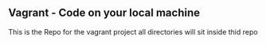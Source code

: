## Vagrant - Code on your local machine

This is the Repo for the vagrant project
all directories will sit inside thid repo

